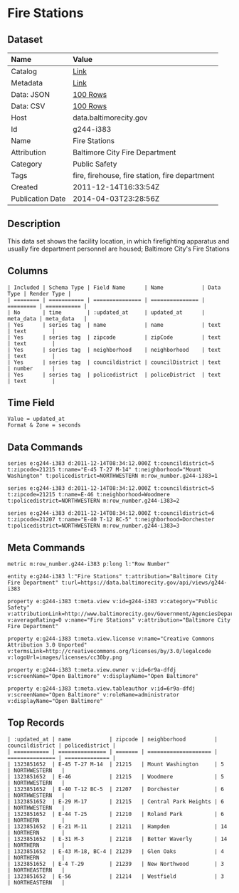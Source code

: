 # Fire Stations

## Dataset

| Name | Value |
| :--- | :---- |
| Catalog | [Link](https://catalog.data.gov/dataset/fire-stations-ec63b) |
| Metadata | [Link](https://data.baltimorecity.gov/api/views/g244-i383) |
| Data: JSON | [100 Rows](https://data.baltimorecity.gov/api/views/g244-i383/rows.json?max_rows=100) |
| Data: CSV | [100 Rows](https://data.baltimorecity.gov/api/views/g244-i383/rows.csv?max_rows=100) |
| Host | data.baltimorecity.gov |
| Id | g244-i383 |
| Name | Fire Stations |
| Attribution | Baltimore City Fire Department |
| Category | Public Safety |
| Tags | fire, firehouse, fire station, fire department |
| Created | 2011-12-14T16:33:54Z |
| Publication Date | 2014-04-03T23:28:56Z |

## Description

This data set shows the facility location, in which firefighting apparatus and usually fire department personnel are housed; Baltimore City's Fire Stations

## Columns

```ls
| Included | Schema Type | Field Name      | Name            | Data Type | Render Type |
| ======== | =========== | =============== | =============== | ========= | =========== |
| No       | time        | :updated_at     | updated_at      | meta_data | meta_data   |
| Yes      | series tag  | name            | name            | text      | text        |
| Yes      | series tag  | zipcode         | zipCode         | text      | text        |
| Yes      | series tag  | neighborhood    | neighborhood    | text      | text        |
| Yes      | series tag  | councildistrict | councilDistrict | text      | number      |
| Yes      | series tag  | policedistrict  | policeDistrict  | text      | text        |
```

## Time Field

```ls
Value = updated_at
Format & Zone = seconds
```

## Data Commands

```ls
series e:g244-i383 d:2011-12-14T08:34:12.000Z t:councildistrict=5 t:zipcode=21215 t:name="E-45 T-27 M-14" t:neighborhood="Mount Washington" t:policedistrict=NORTHWESTERN m:row_number.g244-i383=1

series e:g244-i383 d:2011-12-14T08:34:12.000Z t:councildistrict=5 t:zipcode=21215 t:name=E-46 t:neighborhood=Woodmere t:policedistrict=NORTHWESTERN m:row_number.g244-i383=2

series e:g244-i383 d:2011-12-14T08:34:12.000Z t:councildistrict=6 t:zipcode=21207 t:name="E-40 T-12 BC-5" t:neighborhood=Dorchester t:policedistrict=NORTHWESTERN m:row_number.g244-i383=3
```

## Meta Commands

```ls
metric m:row_number.g244-i383 p:long l:"Row Number"

entity e:g244-i383 l:"Fire Stations" t:attribution="Baltimore City Fire Department" t:url=https://data.baltimorecity.gov/api/views/g244-i383

property e:g244-i383 t:meta.view v:id=g244-i383 v:category="Public Safety" v:attributionLink=http://www.baltimorecity.gov/Government/AgenciesDepartments/Fire.aspx v:averageRating=0 v:name="Fire Stations" v:attribution="Baltimore City Fire Department"

property e:g244-i383 t:meta.view.license v:name="Creative Commons Attribution 3.0 Unported" v:termsLink=http://creativecommons.org/licenses/by/3.0/legalcode v:logoUrl=images/licenses/cc30by.png

property e:g244-i383 t:meta.view.owner v:id=6r9a-dfdj v:screenName="Open Baltimore" v:displayName="Open Baltimore"

property e:g244-i383 t:meta.view.tableauthor v:id=6r9a-dfdj v:screenName="Open Baltimore" v:roleName=administrator v:displayName="Open Baltimore"
```

## Top Records

```ls
| :updated_at | name            | zipcode | neighborhood         | councildistrict | policedistrict | 
| =========== | =============== | ======= | ==================== | =============== | ============== | 
| 1323851652  | E-45 T-27 M-14  | 21215   | Mount Washington     | 5               | NORTHWESTERN   | 
| 1323851652  | E-46            | 21215   | Woodmere             | 5               | NORTHWESTERN   | 
| 1323851652  | E-40 T-12 BC-5  | 21207   | Dorchester           | 6               | NORTHWESTERN   | 
| 1323851652  | E-29 M-17       | 21215   | Central Park Heights | 6               | NORTHWESTERN   | 
| 1323851652  | E-44 T-25       | 21210   | Roland Park          | 6               | NORTHERN       | 
| 1323851652  | E-21 M-11       | 21211   | Hampden              | 14              | NORTHERN       | 
| 1323851652  | E-31 M-3        | 21218   | Better Waverly       | 14              | NORTHERN       | 
| 1323851652  | E-43 M-18, BC-4 | 21239   | Glen Oaks            | 4               | NORTHERN       | 
| 1323851652  | E-4 T-29        | 21239   | New Northwood        | 3               | NORTHEASTERN   | 
| 1323851652  | E-56            | 21214   | Westfield            | 3               | NORTHEASTERN   | 
```